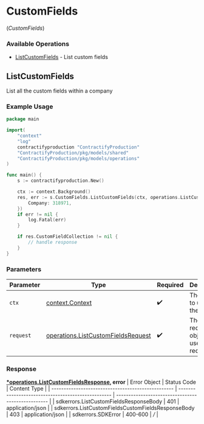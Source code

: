 # CustomFields
(*CustomFields*)

### Available Operations

* [ListCustomFields](#listcustomfields) - List custom fields

## ListCustomFields

List all the custom fields within a company

### Example Usage

```go
package main

import(
	"context"
	"log"
	contractifyproduction "ContractifyProduction"
	"ContractifyProduction/pkg/models/shared"
	"ContractifyProduction/pkg/models/operations"
)

func main() {
    s := contractifyproduction.New()

    ctx := context.Background()
    res, err := s.CustomFields.ListCustomFields(ctx, operations.ListCustomFieldsRequest{
        Company: 318971,
    })
    if err != nil {
        log.Fatal(err)
    }

    if res.CustomFieldCollection != nil {
        // handle response
    }
}
```

### Parameters

| Parameter                                                                                    | Type                                                                                         | Required                                                                                     | Description                                                                                  |
| -------------------------------------------------------------------------------------------- | -------------------------------------------------------------------------------------------- | -------------------------------------------------------------------------------------------- | -------------------------------------------------------------------------------------------- |
| `ctx`                                                                                        | [context.Context](https://pkg.go.dev/context#Context)                                        | :heavy_check_mark:                                                                           | The context to use for the request.                                                          |
| `request`                                                                                    | [operations.ListCustomFieldsRequest](../../pkg/models/operations/listcustomfieldsrequest.md) | :heavy_check_mark:                                                                           | The request object to use for the request.                                                   |


### Response

**[*operations.ListCustomFieldsResponse](../../pkg/models/operations/listcustomfieldsresponse.md), error**
| Error Object                                       | Status Code                                        | Content Type                                       |
| -------------------------------------------------- | -------------------------------------------------- | -------------------------------------------------- |
| sdkerrors.ListCustomFieldsResponseBody             | 401                                                | application/json                                   |
| sdkerrors.ListCustomFieldsCustomFieldsResponseBody | 403                                                | application/json                                   |
| sdkerrors.SDKError                                 | 400-600                                            | */*                                                |
